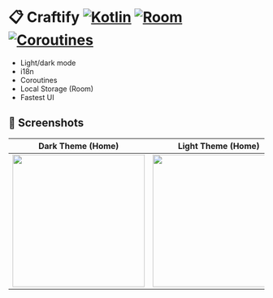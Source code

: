# 📋 Craftify [![Kotlin](https://img.shields.io/badge/Kotlin-Language-purple.svg)](https://shields.io/) [![Room](https://img.shields.io/badge/Room-Database-blue.svg)](https://shields.io/) [![Coroutines](https://img.shields.io/badge/Coroutines-Async-red.svg)](https://shields.io/)

- Light/dark mode
- i18n
- Coroutines
- Local Storage (Room)
- Fastest UI


## 📸 Screenshots
| **Dark Theme (Home)**  | **Light Theme (Home)** | **Create** |
| ------------ | ----------- | ----------------|
<img src="https://github.com/yunusemreyakisan/craftify-app/assets/116274664/c250dc09-bf41-4e98-8aff-7eb995eac9ec" width="260">| <img src="https://github.com/yunusemreyakisan/craftify-app/assets/116274664/f441b31a-c592-4042-b061-515f9900e1b9" width="260">| <img src="https://github.com/yunusemreyakisan/craftify-app/assets/116274664/926ea8c6-9296-4966-a0dd-87238e1fef1d" width="260"> |
